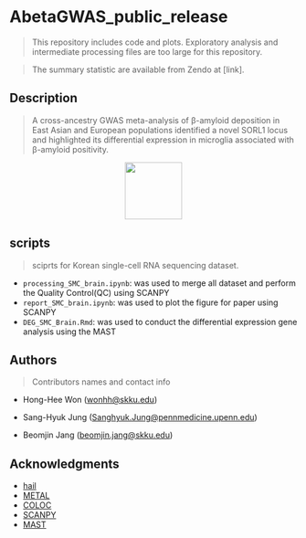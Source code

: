 # AbetaGWAS_public_release

> This repository includes code and plots. Exploratory analysis and intermediate processing files are too large for this repository.

> The summary statistic are available from Zendo at [link]. 

## Description

> A cross-ancestry GWAS meta-analysis of β-amyloid deposition in East Asian and European populations identified a novel SORL1 locus and highlighted its differential expression in microglia associated with β-amyloid positivity.


<p align="center">
  <img src="github.com/wonlab101/AbetaGWAS_public_release/figures/manhattan_plot.pdf" width="100" />
</p>

## scripts
> sciprts for Korean single-cell RNA sequencing dataset.  

* `processing_SMC_brain.ipynb`: was used to merge all dataset and perform the Quality Control(QC) using SCANPY
* `report_SMC_brain.ipynb`: was used to plot the figure for paper using SCANPY
* `DEG_SMC_Brain.Rmd`: was used to conduct the differential expression gene analysis using the MAST


## Authors

> Contributors names and contact info

- Hong-Hee Won (wonhh@skku.edu)

- Sang-Hyuk Jung (Sanghyuk.Jung@pennmedicine.upenn.edu)

- Beomjin Jang (beomjin.jang@skku.edu)


## Acknowledgments

* [hail](https://github.com/hail-is/hail)
* [METAL](https://genome.sph.umich.edu/wiki/METAL_Documentation)
* [COLOC](https://github.com/chr1swallace/coloc)
* [SCANPY](https://scanpy.readthedocs.io/en/stable/installation.html)
* [MAST](https://rglab.github.io/MAST/)
